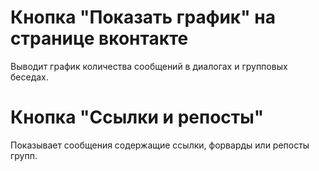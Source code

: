 # Кнопка "Показать график" на странице вконтакте
Выводит график количества сообщений в диалогах и групповых беседах. 
<br>
# Кнопка "Ссылки и репосты"
Показывает сообщения содержащие ссылки, форварды или репосты групп.
